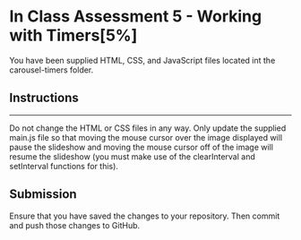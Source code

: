 # In Class Assessment 5 - Working with Timers[5%]

You have been supplied HTML, CSS, and JavaScript files located int the carousel-timers folder.

## Instructions

----


Do not change the HTML or CSS files in any way. Only update the supplied main.js file so that moving the mouse cursor over the image displayed will pause the slideshow and moving the mouse cursor off of the image will resume the slideshow (you must make use of the clearInterval and setInterval functions for this).


## Submission

Ensure that you have saved the changes to your repository. Then commit and push those changes to GitHub.

